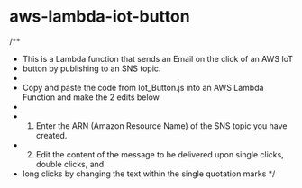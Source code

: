 # aws-lambda-iot-button

/**
 * This is a Lambda function that sends an Email on the click of an AWS IoT
 * button by publishing to an SNS topic.
 *
 * Copy and paste the code from Iot_Button.js into an AWS Lambda Function and make the 2 edits below
 *
 * 1. Enter the ARN (Amazon Resource Name) of the SNS topic you have created.
 * 2. Edit the content of the message to be delivered upon single clicks, double clicks, and 
 * long clicks by changing the text within the single quotation marks
 */
